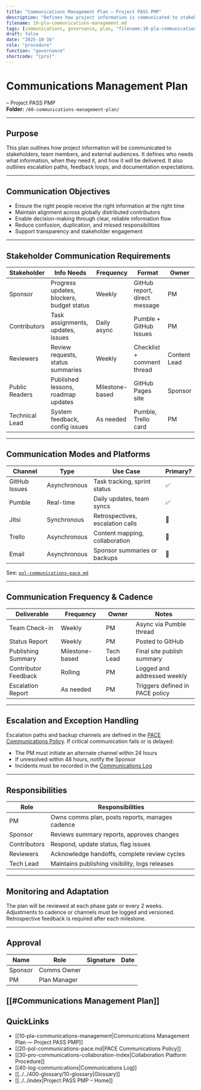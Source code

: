 ```yaml
---
title: "Communications Management Plan — Project PASS PMP"
description: "Defines how project information is communicated to stakeholders, when, by whom, and through which channels under the PACE system."
filename: 10-pla-communications-management.md
tags: [communications, governance, plan, "filename:10-pla-communications-management.md"]
draft: false
date: "2025-10-16"
role: "procedure"
function: "governance"
shortcode: "[pro]"
---
```


# Communications Management Plan
– Project PASS PMP  
**Folder:** `/60-communications-management-plan/`

---

## Purpose

This plan outlines how project information will be communicated to stakeholders, team members, and external audiences. It defines who needs what information, when they need it, and how it will be delivered. It also outlines escalation paths, feedback loops, and documentation expectations.

---

## Communication Objectives

- Ensure the right people receive the right information at the right time  
- Maintain alignment across globally distributed contributors  
- Enable decision-making through clear, reliable information flow  
- Reduce confusion, duplication, and missed responsibilities  
- Support transparency and stakeholder engagement

---

## Stakeholder Communication Requirements

| Stakeholder | Info Needs | Frequency | Format | Owner |
|-------------|------------|-----------|--------|-------|
| Sponsor | Progress updates, blockers, budget status | Weekly | GitHub report, direct message | PM |
| Contributors | Task assignments, updates, issues | Daily async | Pumble + GitHub Issues | PM |
| Reviewers | Review requests, status summaries | Weekly | Checklist + comment thread | Content Lead |
| Public Readers | Published lessons, roadmap updates | Milestone-based | GitHub Pages site | Sponsor |
| Technical Lead | System feedback, config issues | As needed | Pumble, Trello card | PM |

---

## Communication Modes and Platforms

| Channel | Type | Use Case | Primary? |
|---------|------|----------|----------|
| GitHub Issues | Asynchronous | Task tracking, sprint status | ✅ |
| Pumble | Real-time | Daily updates, team syncs | ✅ |
| Jitsi | Synchronous | Retrospectives, escalation calls | 🔄 |
| Trello | Asynchronous | Content mapping, collaboration | 🔄 |
| Email | Asynchronous | Sponsor summaries or backups | 🔄 |

See: [`pol-communications-pace.md`](pol-communications-pace.md.md)

---

## Communication Frequency & Cadence

| Deliverable | Frequency | Owner | Notes |
|-------------|-----------|--------|-------|
| Team Check-in | Weekly | PM | Async via Pumble thread |
| Status Report | Weekly | PM | Posted to GitHub |
| Publishing Summary | Milestone-based | Tech Lead | Final site publish summary |
| Contributor Feedback | Rolling | PM | Logged and addressed weekly |
| Escalation Report | As needed | PM | Triggers defined in PACE policy |

---

## Escalation and Exception Handling

Escalation paths and backup channels are defined in the [PACE Communications Policy](pol-communications-pace.md.md). If critical communication fails or is delayed:

- The PM must initiate an alternate channel within 24 hours  
- If unresolved within 48 hours, notify the Sponsor  
- Incidents must be recorded in the [Communications Log](log-communications.md)

---

## Responsibilities

| Role | Responsibilities |
|------|------------------|
| PM | Owns comms plan, posts reports, manages cadence |
| Sponsor | Reviews summary reports, approves changes |
| Contributors | Respond, update status, flag issues |
| Reviewers | Acknowledge handoffs, complete review cycles |
| Tech Lead | Maintains publishing visibility, logs releases |

---

## Monitoring and Adaptation

The plan will be reviewed at each phase gate or every 2 weeks.  
Adjustments to cadence or channels must be logged and versioned.  
Retrospective feedback is required after each milestone.

---

## Approval

| Name | Role | Signature | Date |
|------|------|-----------|------|
| Sponsor | Comms Owner | | |
| PM | Plan Manager | | |

[[#Communications Management Plan]]
---

## QuickLinks
- [[10-pla-communications-management|Communications Management Plan — Project PASS PMP]]
- [[20-pol-communications-pace.md|PACE Communications Policy]]
- [[30-pro-communications-collaboration-index|Collaboration Platform Procedure]]
- [[40-log-communications|Communications Log]]
- [[../../400-glossary/10-glossary|Glossary]]
- [[../../index|Project PASS PMP – Home]]
